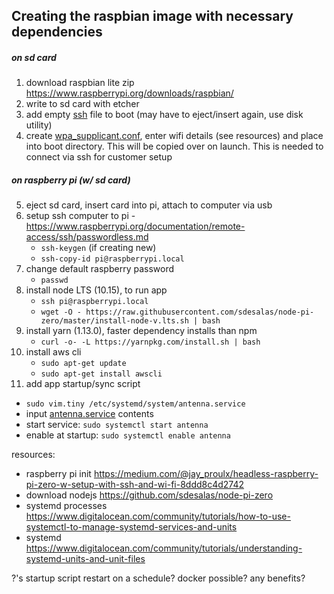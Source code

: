 ## Creating the raspbian image with necessary dependencies

##### on sd card

1. download raspbian lite zip https://www.raspberrypi.org/downloads/raspbian/
2. write to sd card with etcher
3. add empty [ssh](resources/ssh) file to boot (may have to eject/insert again, use disk utility)
4. create [wpa_supplicant.conf](resources/wpa_supplicant.conf), enter wifi details (see resources) and place into boot directory. This will be copied over on launch. This is needed to connect via ssh for customer setup

##### on raspberry pi (w/ sd card)

5. eject sd card, insert card into pi, attach to computer via usb
6. setup ssh computer to pi - https://www.raspberrypi.org/documentation/remote-access/ssh/passwordless.md
   - `ssh-keygen` (if creating new)
   - `ssh-copy-id pi@raspberrypi.local`
6. change default raspberry password
    - `passwd`
7. install node LTS (10.15), to run app
   - `ssh pi@raspberrypi.local`
   - `wget -O - https://raw.githubusercontent.com/sdesalas/node-pi-zero/master/install-node-v.lts.sh | bash`
8. install yarn (1.13.0), faster dependency installs than npm
   - `curl -o- -L https://yarnpkg.com/install.sh | bash`
9. install aws cli
    - `sudo apt-get update`
    - `sudo apt-get install awscli`
9. add app startup/sync script

- `sudo vim.tiny /etc/systemd/system/antenna.service`
- input [antenna.service](resources/antenna.service) contents
- start service: `sudo systemctl start antenna`
- enable at startup: `sudo systemctl enable antenna`

resources:

- raspberry pi init https://medium.com/@jay_proulx/headless-raspberry-pi-zero-w-setup-with-ssh-and-wi-fi-8ddd8c4d2742
- download nodejs https://github.com/sdesalas/node-pi-zero
- systemd processes https://www.digitalocean.com/community/tutorials/how-to-use-systemctl-to-manage-systemd-services-and-units
- systemd https://www.digitalocean.com/community/tutorials/understanding-systemd-units-and-unit-files

?'s
startup script
restart on a schedule?
docker possible? any benefits?
